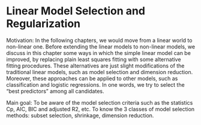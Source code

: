 # Linear Model Selection and Regularization

Motivation: In the following chapters, we would move from a linear world to non-linear one. Before extending the linear models to non-linear models, we discuss in this chapter some ways in which the simple linear model can be improved, by replacing plain least squares fitting with some alternative fitting procedures. These alternatives are just slight modifications of the traditional linear models, such as model selection and dimension reduction. Moreover, these approaches can be applied to other models, such as classification and logistic regressions. In one words, we try to select the “best predictors” among all candidates.

Main goal: To be aware of the model selection criteria such as the statistics Cp, AIC, BIC and adjusted R2, etc. To know the 3 classes of model selection methods: subset selection, shrinkage, dimension reduction.

